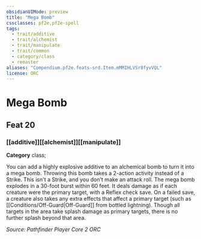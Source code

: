 ```yaml
---
obsidianUIMode: preview
title: "Mega Bomb"
cssclasses: pf2e,pf2e-spell
tags:
  - trait/additive
  - trait/alchemist
  - trait/manipulate
  - trait/common
  - category/class
  - remaster
aliases: "Compendium.pf2e.feats-srd.Item.mMMIHLVSr8fyvVQL"
license: ORC
---
```

# Mega Bomb
## Feat 20
### [[additive]][[alchemist]][[manipulate]]

**Category** class; 




You can add a highly explosive additive to an alchemical bomb to turn it into a mega bomb. Throwing this bomb takes a 2-action activity instead of a Strike. This isn't a Strike, and you don't make an attack roll. The mega bomb explodes in a 30-foot burst within 60 feet. It deals damage as if each creature were the primary target, with a Reflex check save. On a failed save, a creature also takes any extra effects that affect a primary target (such as [[Conditions/Off-Guard|Off-Guard]] from bottled lightning). Though all targets in the area take splash damage as primary targets, there is no further splash beyond that area.

*Source: Pathfinder Player Core 2*
*ORC*